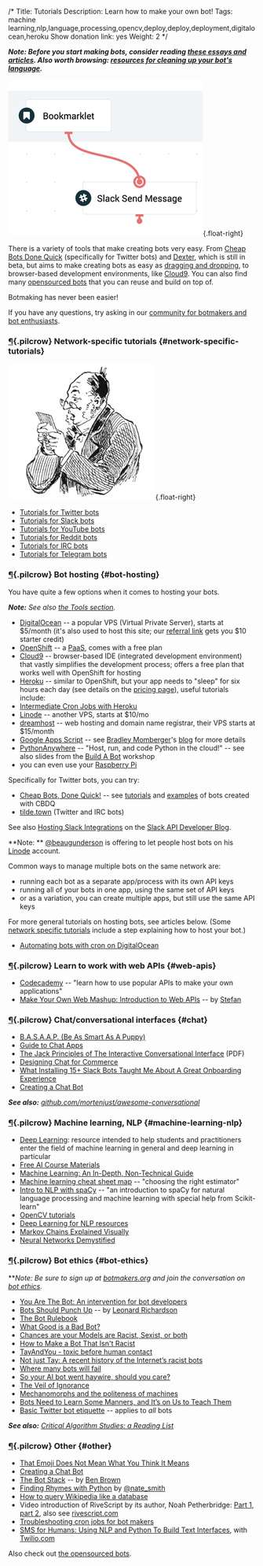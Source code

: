 /*
Title: Tutorials
Description: Learn how to make your own bot!
Tags: machine learning,nlp,language,processing,opencv,deploy,deploy,deployment,digitalocean,heroku
Show donation link: yes
Weight: 2
*/


***Note: Before you start making bots, consider reading [these essays and articles](#bot-ethics). Also worth browsing: [resources for cleaning up your bot's language](/resources/libraries-frameworks/#language).***

[![Making Bots with Dexter](/content/tutorials/images/making-bots-dexter.png)](https://twitter.com/fourtonfish/status/664130256266264576){.float-right}

There is a variety of tools that make creating bots very easy. From [Cheap Bots Done Quick](http://cheapbotsdonequick.com/) (specifically for Twitter bots) and [Dexter](https://rundexter.com/), which is still in beta, but aims to make creating bots as easy as [dragging and dropping](https://twitter.com/fourtonfish/status/664130256266264576), to browser-based development environments, like [Cloud9](https://c9.io/). You can also find many [opensourced bots](/tag/opensource) that you can reuse and build on top of.

Botmaking has never been easier!

If you have any questions, try asking in our [community for botmakers and bot enthusiasts](https://botmakers.org/). 

### [¶](#network-specific-tutorials){.pilcrow} Network-specific tutorials {#network-specific-tutorials}

![Man, presumably reading a Twitterbot tutorial](/content/images/illustrations/man-reading-mail-768.jpg){.float-right}

- [Tutorials for Twitter bots](/tutorials/twitterbots)
- [Tutorials for Slack bots](/tutorials/slackbots)
- [Tutorials for YouTube bots](/tutorials/youtube-bots)
- [Tutorials for Reddit bots](/tutorials/redditbots)
- [Tutorials for IRC bots](/tutorials/irc-bots)
- [Tutorials for Telegram bots](/tutorials/telegram-bots)

### [¶](#bot-hosting){.pilcrow} Bot hosting {#bot-hosting}

You have quite a few options when it comes to hosting your bots.

***Note:** See also [the Tools section](/resources/tools#botmaking).*

- [DigitalOcean](https://digitalocean.com/) -- a popular VPS (Virtual Private Server), starts at $5/month (it's also used to host this site; our [referral link](https://www.digitalocean.com/?refcode=9e279abc3337) gets you $10 starter credit)
- [OpenShift](https://www.openshift.com/) -- a [PaaS](https://en.wikipedia.org/wiki/Platform_as_a_service), comes with a free plan
- [Cloud9](https://c9.io/) -- browser-based IDE (integrated development environment) that vastly simplifies the development process; offers a free plan that works well with OpenShift for hosting
- [Heroku](https://www.heroku.com) -- similar to OpenShift, but your app needs to "sleep" for six hours each day (see details on the [pricing page](https://www.heroku.com/pricing)), useful tutorials include:
 - [Intermediate Cron Jobs with Heroku](http://blog.andyjiang.com/intermediate-cron-jobs-with-heroku/)
- [Linode](https://www.linode.com/) -- another VPS, starts at $10/mo
- [dreamhost](https://www.dreamhost.com/) -- web hosting and domain name registrar, their VPS starts at $15/month
- [Google Apps Script](https://script.google.com/d/11dB74uW9VLpgvy1Ax3eBZ8J7as0ZrGtx4BPw7RKK-JQXyAJHBx98pY-7/edit?usp=sharing) -- see [Bradley Momberger](https://twitter.com/air_hadoken)'s [blog](http://airhadoken.github.io/2015/06/29/twitter-lib-explained.html) for more details
- [PythonAnywhere](https://www.pythonanywhere.com/) -- "Host, run, and code Python in the cloud!" -- see also slides from the [Build A Bot](https://tpinecone.gitbooks.io/build-a-bot-workshop/content/index.html) workshop
- you can even use your [Raspberry Pi](http://www.instructables.com/id/Raspberry-Pi-Twitterbot/)

Specifically for Twitter bots, you can try:
- [Cheap Bots, Done Quick!](http://cheapbotsdonequick.com/) -- see [tutorials](/tutorials/twitterbots/#cheap-bots-done-quick) and [examples](/tag/cheapbotsdonequick) of bots created with CBDQ
- [tilde.town](http://tilde.town/) (Twitter and IRC bots)

See also [Hosting Slack Integrations](https://medium.com/slack-developer-blog/hosting-slack-integrations-79f3d4b04dd6#.5b0vc2x46) on the [Slack API Developer Blog](https://medium.com/slack-developer-blog).

**Note: ** [@beaugunderson](https://twitter.com/beaugunderson) is offering to let people host bots on his [Linode](https://www.linode.com/) account.

Common ways to manage multiple bots on the same network are:

- running each bot as a separate app/process with its own API keys
- running all of your bots in one app, using the same set of API keys
- or as a variation, you can create multiple apps, but still use the same API keys

For more general tutorials on hosting bots, see articles below. (Some [network specific tutorials](#network-specific-tutorials) include a step explaining how to host your bot.)

- [Automating bots with cron on DigitalOcean](http://www.colewillsea.com/blog/do-cron)

### [¶](#web-apis){.pilcrow} Learn to work with web APIs {#web-apis}
- [Codecademy](https://www.codecademy.com/apis) -- "learn how to use popular APIs to make your own applications"
- [Make Your Own Web Mashup: Introduction to Web APIs](https://fourtonfish.makes.org/thimble/make-your-own-web-mashup-introduction-to-web-apis) -- by [Stefan](https://twitter.com/fourtonfish)

### [¶](#chat){.pilcrow} Chat/conversational interfaces {#chat}
- [B.A.S.A.A.P. (Be As Smart As A Puppy)](http://berglondon.com/blog/2010/09/04/b-a-s-a-a-p/)
- [Guide to Chat Apps](https://www.gitbook.com/book/towcenter/guide-to-chat-apps/details)
- [The Jack Principles of The Interactive Conversational Interface](http://demos.jellyvisionlab.com/downloads/The_Jack_Principles.pdf) (PDF)
- [Designing Chat for Commerce](https://medium.com/@kipsearch/designing-chat-for-commerce-9faf1e36c040#.60e9wu4h6)
- [What Installing 15+ Slack Bots Taught Me About A Great Onboarding Experience](https://medium.com/@thecoolestcool/what-installing-15-slack-bots-taught-me-about-a-great-onboarding-experience-da04288a33d6#.36j71xppk)
- [Creating a Chat Bot](https://medium.freecodecamp.com/creating-a-chat-bot-42861e6a2acd#.k9tze7zbb)

***See also:** [github.com/mortenjust/awesome-conversational](https://github.com/mortenjust/awesome-conversational/)*

### [¶](#machine-learning-nlp){.pilcrow} Machine learning, NLP {#machine-learning-nlp}
- [Deep Learning](http://www.deeplearningbook.org/): resource intended to help students and practitioners enter the field of machine learning in general and deep learning in particular
- [Free AI Course Materials](http://popsnip.com/topic/982/)
- [Machine Learning: An In-Depth, Non-Technical Guide](http://www.innoarchitech.com/machine-learning-an-in-depth-non-technical-guide/)
- [Machine learning cheat sheet map](http://scikit-learn.org/stable/tutorial/machine_learning_map/index.html) -- "choosing the right estimator"
- [Intro to NLP with spaCy](http://nicschrading.com/project/Intro-to-NLP-with-spaCy/) -- "an introduction to spaCy for natural language processing and machine learning with special help from Scikit-learn"
- [OpenCV tutorials](http://docs.opencv.org/doc/tutorials/tutorials.html)
- [Deep Learning for NLP resources](https://github.com/andrewt3000/DL4NLP/)
- [Markov Chains Explained Visually](http://setosa.io/ev/markov-chains/)
- [Neural Networks Demystified](http://lumiverse.io/series/neural-networks-demystified)


### [¶](#bot-ethics){.pilcrow} Bot ethics {#bot-ethics}

***Note: Be sure to sign up at [botmakers.org](https://botmakers.org/) and join the conversation on [bot ethics](https://botmakers.slack.com/messages/ethics/details/).*

- [You Are The Bot: An intervention for bot developers](https://fourtonfish.com/blog/2016-03-18-you-are-the-bot/)
- [Bots Should Punch Up](bots-should-punch-up) -- by [Leonard Richardson](http://www.crummy.com/)
- [The Bot Rulebook](https://medium.com/slack-developer-blog/the-bot-rulebook-a442d9fb21cb#.cd051jijs)
- [What Good is a Bad Bot?](https://blog.howdy.ai/what-good-is-a-bad-bot-841226281a0e#.1ef1zinl9)
- [Chances are your Models are Racist, Sexist, or both](http://deliprao.com/archives/129)
- [How to Make a Bot That Isn't Racist](http://motherboard.vice.com/read/how-to-make-a-not-racist-bot)
- [TayAndYou - toxic before human contact](http://smerity.com/articles/2016/tayandyou.html)
- [Not just Tay: A recent history of the Internet’s racist bots](https://www.washingtonpost.com/news/the-intersect/wp/2016/03/25/not-just-tay-a-recent-history-of-the-internets-racist-bots/)
- [Where many bots will fail](https://blog.howdy.ai/where-many-bots-will-fail-68ae163e2473#.2gtskxus8)
- [So your AI bot went haywire, should you care?](https://www.linkedin.com/pulse/so-your-ai-bot-went-haywire-should-you-care-azeem-azhar?trk=v-feed)
- [The Veil of Ignorance](http://mrmrs.io/writing/2016/03/23/the-veil-of-ignorance/)
- [Mechanomorphs and the politeness of machines](http://nytlabs.com/blog/2016/03/24/mechanomorphism/)
- [Bots Need to Learn Some Manners, and It’s on Us to Teach Them](http://www.wired.com/2016/04/bots-emergent-behavior-deception/)
- [Basic Twitter bot etiquette](basic-twitter-bot-etiquette-tiny-subversions) -- applies to *all* bots

***See also:** [Critical Algorithm Studies: a Reading List](http://socialmediacollective.org/reading-lists/critical-algorithm-studies/)*

### [¶](#other){.pilcrow} Other {#other}
- [That Emoji Does Not Mean What You Think It Means](http://gizmodo.com/that-emoji-does-not-mean-what-you-think-it-means-1770296372)
- [Creating a Chat Bot](https://medium.freecodecamp.com/creating-a-chat-bot-42861e6a2acd#.cbx4cb7ft)
- [The Bot Stack](https://medium.com/why-not/the-bot-stack-a44bca123ce6) -- by [Ben Brown](https://twitter.com/benbrown)
- [Finding Rhymes with Python](https://docs.google.com/presentation/d/1SxfHEdN8DGliH-Qa4zVsWtCcx5BZAQITXcd1OuDBz_U/edit?pli=1#slide=id.p) by [@nate_smith](https://twitter.com/nate_smith)
- [How to query Wikipedia like a database](http://tinysubversions.com/notes/how-to-query-wikipedia/)
- Video introduction of RiveScript by its author, Noah Petherbridge: [Part 1](https://www.youtube.com/watch?v=Vkd4chh0ewU), [part 2](https://www.youtube.com/watch?v=sRdm2OkZaGk), also see [rivescript.com](http://www.rivescript.com/)
- [Troubleshooting cron jobs for bot makers](http://lizmrush.com/cron-jobs-for-bot-makers/)
- [SMS for Humans: Using NLP and Python To Build Text Interfaces](https://www.youtube.com/watch?v=3o5awRDS0oI), with [Twilio.com](https://www.twilio.com/)


Also check out [the opensourced bots](/tag/opensource).